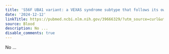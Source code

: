 ```yaml
---
title: 'S56F UBA1 variant: a VEXAS syndrome subtype that follows its own path'
date: '2024-12-12'
linkTitle: https://pubmed.ncbi.nlm.nih.gov/39666329/?utm_source=curl&utm_medium=rss&utm_campaign=journals&utm_content=7603509&fc=None&ff=20241213171207&v=2.18.0.post9+e462414
source: Blood
description: No ...
disable_comments: true
---
```

No ...